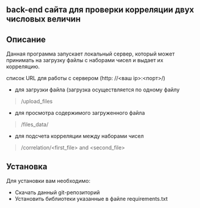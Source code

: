 back-end сайта для проверки корреляции двух числовых величин
-
Описание
-
Данная программа запускает локальный сервер, который может принимать на загрузку файлы с наборами чисел и выдает их корреляцию.

список URL для работы с сервером (http: //<ваш ip>:<порт>/)
- для загрузки файла (загрузка осуществляется по одному файлу
> /upload_files 
- для просмотра содержимого загруженного файла 
> /files_data/<filename>
- для подсчета корреляции между наборами чисел 
> /correlation/<first_file> and <second_file>

Установка 
-
Для установки вам необходимо:
+ Скачать данный git-репозиторий 
+ Установить библиотеки указанные в файле requirements.txt
